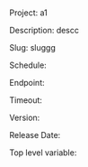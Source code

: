 # 

Project: a1

Description: descc

Slug: sluggg

Schedule: 

Endpoint: 

Timeout: 

Version: 

Release Date: 

Top level variable: 

